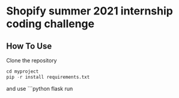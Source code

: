 # Shopify summer 2021 internship coding challenge

## How To Use
Clone the repository
```python
cd myproject
pip -r install requirements.txt
```
and use ```python
flask run 
``` to host the webapp locally

